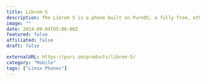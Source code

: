 ```yaml
---
title: Librem 5
description: The Librem 5 is a phone built on PureOS, a fully free, ethical and open-source operating system that is not based on Android or iOS.
image: ""
date: 2024-09-04T05:00:00Z
featured: false
affiliated: false
draft: false

externalURL: https://puri.sm/products/librem-5/
category: "Mobile"
tags: ["Linux Phones"]
---
```

